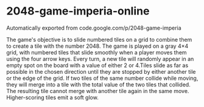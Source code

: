 # 2048-game-imperia-online
Automatically exported from code.google.com/p/2048-game-imperia

The game's objective is to slide numbered tiles on a grid to combine them to create a tile with the number 2048.
The game is played on a gray 4×4 grid, with numbered tiles that slide smoothly when a player moves them using the four arrow keys. Every turn, a new tile will randomly appear in an empty spot on the board with a value of either 2 or 4.Tiles slide as far as possible in the chosen direction until they are stopped by either another tile or the edge of the grid. If two tiles of the same number collide while moving, they will merge into a tile with the total value of the two tiles that collided. The resulting tile cannot merge with another tile again in the same move. Higher-scoring tiles emit a soft glow.
